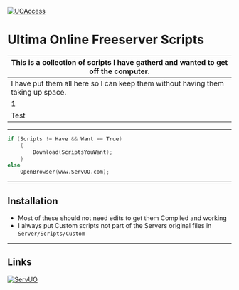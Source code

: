 
[![UOAccess](https://www.uoguide.com/images/d/dc/Uologo.png)](http://UOAccess.com)
# Ultima Online Freeserver Scripts

| This is a collection of scripts I have gatherd and wanted to get off the computer. |
| --- |
| I have put them all here so I can keep them without having them taking up space. |
| 1 |
| Test |

---
```c
if (Scripts != Have && Want == True)
    {
        Download(ScriptsYouWant);
    }
else
    OpenBrowser(www.ServUO.com);
```
---

## Installation
- Most of these should not need edits to get them Compiled and working
- I always put Custom scripts not part of the Servers original files in `Server/Scripts/Custom`

---

## Links
[![ServUO](https://www.servuo.com/styles/uix/images/logo.png?v=3&s=100)](http://ServUO.com)


